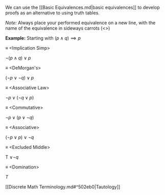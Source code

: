 We can use the [[Basic Equivalences.md|basic equivalences]] to develop proofs as an alternative to using truth tables.

_Note:_ Always place your performed equivalence on a new line, with the name of the equivalence in sideways carrots (<>)

**Example:**
Starting with $(p\wedge q)\implies p$

$\equiv$ \<Implication Simp>

$\neg(p\wedge q)\vee p$

$\equiv$ \<DeMorgan's>

$(\neg p\vee\neg q)\vee p$

$\equiv$ \<Associative Law>

$\neg p\vee (\neg q\vee p)$

$\equiv$ \<Commutative>

$\neg p\vee(p\vee\neg q)$

$\equiv$ \<Associative>

$(\neg p\vee p)\vee\neg q$

$\equiv$ \<Excluded Middle>

T $\vee\neg q$

$\equiv$ \<Domination>

$T$

[[Discrete Math Terminology.md#^502eb0|Tautology]]
